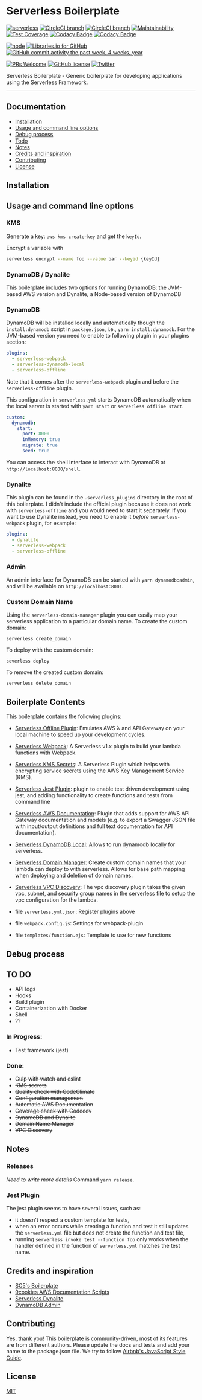 # Serverless Boilerplate

[![serverless](http://public.serverless.com/badges/v3.svg)](http://www.serverless.com)
[![CircleCI branch](https://img.shields.io/circleci/project/github/nielsgl/serverless-boilerplate/master.svg?label=master%20build)](https://circleci.com/gh/nielsgl/serverless-boilerplate/tree/master)
[![CircleCI branch](https://img.shields.io/circleci/project/github/nielsgl/serverless-boilerplate/develop.svg?label=develop%20build)](https://circleci.com/gh/nielsgl/serverless-boilerplate/tree/develop)
[![Maintainability](https://api.codeclimate.com/v1/badges/3c139bae9f67f3486528/maintainability)](https://codeclimate.com/github/nielsgl/serverless-boilerplate/maintainability)
[![Test Coverage](https://api.codeclimate.com/v1/badges/3c139bae9f67f3486528/test_coverage)](https://codeclimate.com/github/nielsgl/serverless-boilerplate/test_coverage)
[![Codacy Badge](https://api.codacy.com/project/badge/Grade/0eb33455ba0d47e6891504960733c818)](https://www.codacy.com/app/nvangalenlast/serverless-boilerplate)
[![Codacy Badge](https://api.codacy.com/project/badge/Coverage/0eb33455ba0d47e6891504960733c818)](https://www.codacy.com/app/nvangalenlast/serverless-boilerplate)

[![node](https://img.shields.io/node/v/gh-badges.svg)]()
[![Libraries.io for GitHub](https://img.shields.io/librariesio/github/nielsgl/serverless-boilerplate.svg)](https://img.shields.io/librariesio/github/nielsgl/serverless-boilerplate.svg)
[![GitHub commit activity the past week, 4 weeks, year](https://img.shields.io/github/commit-activity/y/nielsgl/serverless-boilerplate.svg)](https://img.shields.io/github/commit-activity/y/nielsgl/serverless-boilerplate.svg)

[![PRs Welcome](https://img.shields.io/badge/PRs-welcome-brightgreen.svg)](#contributing)
[![GitHub license](https://img.shields.io/badge/license-MIT-blue.svg)](https://raw.githubusercontent.com/nielsgl/serverless-boilerplate/master/LICENSE)
[![Twitter](https://img.shields.io/twitter/url/https/github.com/nielsgl/serverless-boilerplate.svg?style=social)](https://twitter.com/intent/tweet?text=Wow:&url=%5Bobject%20Object%5D)
<!--([![GitHub](https://img.shields.io/github/downloads/nielsgl/serverless-boilerplate/total.svg)](https://img.shields.io/github/downloads/nielsgl/serverless-boilerplate/total.svg) -->
<!--[![GitHub issues](https://img.shields.io/github/issues/nielsgl/serverless-boilerplate.svg)](https://github.com/nielsgl/serverless-boilerplate/issues)-->
<!--[![GitHub stars](https://img.shields.io/github/stars/nielsgl/serverless-boilerplate.svg)](https://github.com/nielsgl/serverless-boilerplate/stargazers)-->
<!--[![GitHub forks](https://img.shields.io/github/forks/nielsgl/serverless-boilerplate.svg)](https://github.com/nielsgl/serverless-boilerplate/network) -->

Serverless Boilerplate - Generic boilerplate for developing applications using the Serverless Framework.

---

## Documentation

- [Installation](#installation)
- [Usage and command line options](#usage-and-command-line-options)
- [Debug process](#debug-process)
- [Todo](#todo)
- [Notes](#notes)
- [Credits and inspiration](#credits-and-inspiration)
- [Contributing](#contributing)
- [License](#license)

## Installation

## Usage and command line options

### KMS

Generate a key: `aws kms create-key` and get the `keyId`.

Encrypt a variable with

```bash
serverless encrypt --name foo --value bar --keyid {keyId}
```

### DynamoDB / Dynalite

This boilerplate includes two options for running DynamoDB: the JVM-based AWS version and Dynalite, a Node-based version of DynamoDB

### DynamoDB

DynamoDB will be installed locally and automatically though the `install:dynamodb` script in `package.json`, i.e., `yarn install:dynamodb`. For the JVM-based version you need to enable to following plugin in your plugins section:

```yaml
plugins:
  - serverless-webpack
  - serverless-dynamodb-local
  - serverless-offline
```

Note that it comes after the `serverless-webpack` plugin and before the `serverless-offline` plugin.

This configuration in `serverless.yml` starts DynamoDB automatically when the local server is started with `yarn start` or `serverless offline start`.

```yaml
custom:
  dynamodb:
    start:
      port: 8000
      inMemory: true
      migrate: true
      seed: true
```

You can access the shell interface to interact with DynamoDB at `http://localhost:8000/shell`.


### Dynalite

This plugin can be found in the `.serverless_plugins` directory in the root of this boilerplate. I didn't include the official plugin because it does not work with `serverless-offline` and you would need to start it separately.
 If you want to use Dynalite instead, you need to enable it *before* `serverless-webpack` plugin, for example:

```yaml
plugins:
  - dynalite
  - serverless-webpack
  - serverless-offline
```

### Admin

An admin interface for DynamoDB can be started with `yarn dynamodb:admin`, and will be available on `http://localhost:8001`.

### Custom Domain Name

Using the `serverless-domain-manager` plugin you can easily map your serverless application to a particular domain name.
To create the custom domain:
```shell
serverless create_domain
```
To deploy with the custom domain:
```shell
severless deploy
```
To remove the created custom domain:
```shell
serverless delete_domain
```

## Boilerplate Contents

This boilerplate contains the following plugins:

- [Serverless Offline Plugin](https://github.com/dherault/serverless-offline): Emulates AWS λ and API Gateway on your local machine to speed up your development cycles.
- [Serverless Webpack](https://github.com/serverless-heaven/serverless-webpack): A Serverless v1.x plugin to build your lambda functions with Webpack.
- [Serverless KMS Secrets](https://github.com/SC5/serverless-kms-secrets): A Serverless Plugin which helps with encrypting service secrets using the AWS Key Management Service (KMS).
- [Serverless Jest Plugin](https://github.com/SC5/serverless-jest-plugin): plugin to enable test driven development using jest, and adding functionality to create functions and tests from command line
- [Serverless AWS Documentation](https://github.com/9cookies/serverless-aws-documentation): Plugin that adds support for AWS API Gateway documentation and models (e.g. to export a Swagger JSON file with input/output definitions and full text documentation for API documentation).
- [Serverless DynamoDB Local](https://github.com/99xt/serverless-dynamodb-local): Allows to run dynamodb locally for serverless.
- [Serverless Domain Manager](https://github.com/amplify-education/serverless-domain-manager): Create custom domain names that your lambda can deploy to with serverless. Allows for base path mapping when deploying and deletion of domain names.
- [Serverless VPC Discovery](https://github.com/amplify-education/serverless-vpc-discovery): The vpc discovery plugin takes the given vpc, subnet, and security group names in the serverless file to setup the vpc configuration for the lambda.

- file `serverless.yml.json`: Register plugins above
- file `webpack.config.js`: Settings for webpack-plugin
- file `templates/function.ejs`: Template to use for new functions

## Debug process

## TO DO

- API logs
- Hooks
- Build plugin
- Containerization with Docker
- Shell
- ??

### In Progress:

- Test framework (jest)


### Done:

- ~~Gulp with watch and eslint~~
- ~~KMS secrets~~
- ~~Quality check with CodeClimate~~
- ~~Configuration management~~
- ~~Automatic AWS Documentation~~
- ~~Coverage check with Codecov~~
- ~~DynamoDB and Dynalite~~
- ~~Domain Name Manager~~
- ~~VPC Discovery~~

## Notes

### Releases

*Need to write more details*
Command `yarn release`.

### Jest Plugin

The jest plugin seems to have several issues, such as:

- it doesn't respect a custom template for tests,
- when an error occurs while creating a function and test it still updates the `serverless.yml` file but does not create the function and test file,
- running `serverless invoke test --function foo` only works when the handler defined in the function of `serverless.yml` matches the test name.

## Credits and inspiration

- [SC5's Boilerplate](https://github.com/SC5/sc5-serverless-boilerplate)
- [9cookies AWS Documentation Scripts](https://github.com/9cookies/serverless-aws-documentation/tree/master/example)
- [Serverless Dynalite](https://github.com/sdd/serverless-dynalite)
- [DynamoDB Admin](https://github.com/aaronshaf/dynamodb-admin)

## Contributing

Yes, thank you!
This boilerplate is community-driven, most of its features are from different authors.
Please update the docs and tests and add your name to the package.json file.
We try to follow [Airbnb's JavaScript Style Guide](https://github.com/airbnb/javascript).

## License

[MIT](https://github.com/nielsgl/serverless-boilerplate/blob/master/LICENSE)
